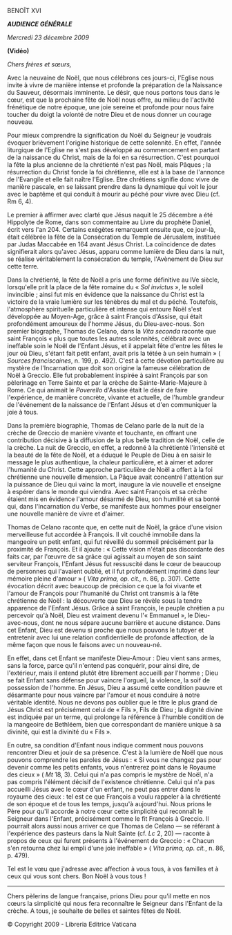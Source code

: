 BENOÎT XVI

***AUDIENCE GÉNÉRALE***

*Mercredi 23 décembre 2009*

**(Vidéo)**

*Chers frères et sœurs,*

Avec la neuvaine de Noël, que nous célébrons ces jours-ci, l'Eglise nous invite à vivre de manière intense et profonde la préparation de la Naissance du Sauveur, désormais imminente. Le désir, que nous portons tous dans le cœur, est que la prochaine fête de Noël nous offre, au milieu de l'activité frénétique de notre époque, une joie sereine et profonde pour nous faire toucher du doigt la volonté de notre Dieu et de nous donner un courage nouveau.

Pour mieux comprendre la signification du Noël du Seigneur je voudrais évoquer brièvement l'origine historique de cette solennité. En effet, l'année liturgique de l'Eglise ne s'est pas développé au commencement en partant de la naissance du Christ, mais de la foi en sa résurrection. C'est pourquoi la fête la plus ancienne de la chrétienté n'est pas Noël, mais Pâques ; la résurrection du Christ fonde la foi chrétienne, elle est à la base de l'annonce de l'Evangile et elle fait naître l'Eglise. Etre chrétiens signifie donc vivre de manière pascale, en se laissant prendre dans la dynamique qui voit le jour avec le baptême et qui conduit à mourir au péché pour vivre avec Dieu (cf. Rm 6, 4).

Le premier à affirmer avec clarté que Jésus naquit le 25 décembre a été Hippolyte de Rome, dans son commentaire au Livre du prophète Daniel, écrit vers l'an 204. Certains exégètes remarquent ensuite que, ce jour-là, était célébrée la fête de la Consécration du Temple de Jérusalem, instituée par Judas Maccabée en 164 avant Jésus Christ. La coïncidence de dates signifierait alors qu'avec Jésus, apparu comme lumière de Dieu dans la nuit, se réalise véritablement la consécration du temple, l'Avènement de Dieu sur cette terre.

Dans la chrétienté, la fête de Noël a pris une forme définitive au IVe siècle, lorsqu'elle prit la place de la fête romaine du « *Sol invictus* », le soleil invincible ; ainsi fut mis en évidence que la naissance du Christ est la victoire de la vraie lumière sur les ténèbres du mal et du péché. Toutefois, l'atmosphère spirituelle particulière et intense qui entoure Noël s'est développée au Moyen-Age, grâce à saint François d'Assise, qui était profondément amoureux de l'homme Jésus, du Dieu-avec-nous. Son premier biographe, Thomas de Celano, dans la *Vita seconda* raconte que saint François « plus que toutes les autres solennités, célébrait avec un ineffable soin le Noël de l'Enfant Jésus, et il appelait fête d'entre les fêtes le jour où Dieu, s'étant fait petit enfant, avait pris la tétée à un sein humain » ( *Sources franciscaines*, n. 199, p. 492). C'est à cette dévotion particulière au mystère de l'Incarnation que doit son origine la fameuse célébration de Noël à Greccio. Elle fut probablement inspirée à saint François par son pèlerinage en Terre Sainte et par la crèche de Sainte-Marie-Majeure à Rome. Ce qui animait le *Poverello* d'Assise était le désir de faire l'expérience, de manière concrète, vivante et actuelle, de l'humble grandeur de l'événement de la naissance de l'Enfant Jésus et d'en communiquer la joie à tous.

Dans la première biographie, Thomas de Celano parle de la nuit de la crèche de Greccio de manière vivante et touchante, en offrant une contribution décisive à la diffusion de la plus belle tradition de Noël, celle de la crèche. La nuit de Greccio, en effet, a redonné à la chrétienté l'intensité et la beauté de la fête de Noël, et a éduqué le Peuple de Dieu à en saisir le message le plus authentique, la chaleur particulière, et à aimer et adorer l'humanité du Christ. Cette approche particulière de Noël a offert à la foi chrétienne une nouvelle dimension. La Pâque avait concentré l'attention sur la puissance de Dieu qui vainc la mort, inaugure la vie nouvelle et enseigne à espérer dans le monde qui viendra. Avec saint François et sa crèche étaient mis en évidence l'amour désarmé de Dieu, son humilité et sa bonté qui, dans l'Incarnation du Verbe, se manifeste aux hommes pour enseigner une nouvelle manière de vivre et d'aimer.

Thomas de Celano raconte que, en cette nuit de Noël, la grâce d'une vision merveilleuse fut accordée à François. Il vit couché immobile dans la mangeoire un petit enfant, qui fut réveillé du sommeil précisément par la proximité de François. Et il ajoute : « Cette vision n'était pas discordante des faits car, par l'œuvre de sa grâce qui agissait au moyen de son saint serviteur François, l'Enfant Jésus fut ressuscité dans le cœur de beaucoup de personnes qui l'avaient oublié, et il fut profondément imprimé dans leur mémoire pleine d'amour » ( *Vita prima, op. cit.,* n. 86, p. 307). Cette évocation décrit avec beaucoup de précision ce que la foi vivante et l'amour de François pour l'humanité du Christ ont transmis à la fête chrétienne de Noël : la découverte que Dieu se révèle sous la tendre apparence de l'Enfant Jésus. Grâce à saint François, le peuple chrétien a pu percevoir qu'à Noël, Dieu est vraiment devenu l'« Emmanuel », le Dieu-avec-nous, dont ne nous sépare aucune barrière et aucune distance. Dans cet Enfant, Dieu est devenu si proche que nous pouvons le tutoyer et entretenir avec lui une relation confidentielle de profonde affection, de la même façon que nous le faisons avec un nouveau-né.

En effet, dans cet Enfant se manifeste Dieu-Amour : Dieu vient sans armes, sans la force, parce qu'il n'entend pas conquérir, pour ainsi dire, de l'extérieur, mais il entend plutôt être librement accueilli par l'homme ; Dieu se fait Enfant sans défense pour vaincre l'orgueil, la violence, la soif de possession de l'homme. En Jésus, Dieu a assumé cette condition pauvre et désarmante pour nous vaincre par l'amour et nous conduire à notre véritable identité. Nous ne devons pas oublier que le titre le plus grand de Jésus Christ est précisément celui de « Fils », Fils de Dieu ; la dignité divine est indiquée par un terme, qui prolonge la référence à l'humble condition de la mangeoire de Bethléem, bien que correspondant de manière unique à sa divinité, qui est la divinité du « Fils ».

En outre, sa condition d'Enfant nous indique comment nous pouvons rencontrer Dieu et jouir de sa présence. C'est à la lumière de Noël que nous pouvons comprendre les paroles de Jésus : « Si vous ne changez pas pour devenir comme les petits enfants, vous n'entrerez point dans le Royaume des cieux » ( *Mt* 18, 3). Celui qui n'a pas compris le mystère de Noël, n'a pas compris l'élément décisif de l'existence chrétienne. Celui qui n'a pas accueilli Jésus avec le cœur d'un enfant, ne peut pas entrer dans le royaume des cieux : tel est ce que François a voulu rappeler à la chrétienté de son époque et de tous les temps, jusqu'à aujourd'hui. Nous prions le Père pour qu'il accorde à notre cœur cette simplicité qui reconnaît le Seigneur dans l'Enfant, précisément comme le fit François à Greccio. Il pourrait alors aussi nous arriver ce que Thomas de Celano — se référant à l'expérience des pasteurs dans la Nuit Sainte (cf. *Lc* 2, 20) — raconte à propos de ceux qui furent présents à l'événement de Greccio : « Chacun s'en retourna chez lui empli d'une joie ineffable » ( *Vita prima, op. cit.*, n. 86, p. 479).

Tel est le vœu que j'adresse avec affection à vous tous, à vos familles et à ceux qui vous sont chers. Bon Noël à vous tous !

* * *

Chers pèlerins de langue française, prions Dieu pour qu'il mette en nos cœurs la simplicité qui nous fera reconnaître le Seigneur dans l'Enfant de la crèche. A tous, je souhaite de belles et saintes fêtes de Noël.

© Copyright 2009 - Libreria Editrice Vaticana